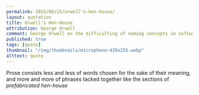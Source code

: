 ```yaml
---
permalink: 2015/06/15/orwell's-hen-house/
layout: quotation
title: Orwell's Hen-House
attribution: George Orwell
comment: George Orwell on the difficulting of naming concepts in software :)
published: true
tags: [quote]
thumbnail: "/img/thumbnails/microphone-420x255.webp"
alttext: quote
---
```


Prose consists less and less of words chosen for the sake of their meaning,
and more and more of phrases tacked together like the sections of <em>prefabricated hen-house</em>
